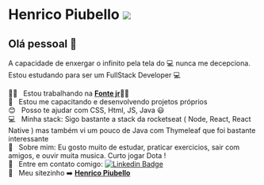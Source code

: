 # Henrico Piubello <img  src="https://img.shields.io/static/v1?label=Henrico&message=LTS&color=gray&style=for-the-badge"/>

## Olá pessoal 👋
A capacidade de enxergar o infinito pela tela do :computer: nunca me decepciona.
Estou estudando para ser um FullStack Developer :computer:

 🧡:blue_heart:  &nbsp; Estou trabalhando na **[Fonte jr](http://fontejr.com.br/)🧡:blue_heart:**
 <br/> 🚀 &nbsp; Estou me capacitando e desenvolvendo projetos próprios
 <br/> :blush: &nbsp; Posso te ajudar com CSS, Html, JS, Java :smiley:
 <br/> :computer: &nbsp; Minha stack: Sigo bastante a stack da rocketseat ( Node, React, React Native ) mas também vi um pouco de Java com Thymeleaf que foi bastante interessante
 <br/> 💬  &nbsp; Sobre mim: Eu gosto muito de estudar, praticar exercicios, sair com amigos, e ouvir muita musica. Curto jogar Dota !
 <br/> :email: &nbsp; Entre em contato comigo: [![Linkedin Badge](https://img.shields.io/badge/-henricop-blue?style=flat-square&logo=Linkedin&logoColor=white&link=https://www.linkedin.com/in/henricop/)](https://www.linkedin.com/in/henricop/) 
 <br/> :rocket: &nbsp; Meu sitezinho  :arrow_right: **[Henrico Piubello](https://henricop.github.io/brand/)** 
